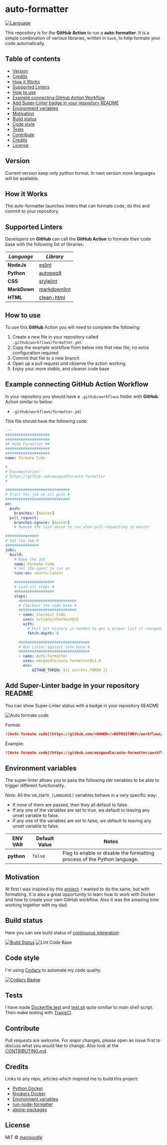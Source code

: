 # auto-formatter

[![Language](https://img.shields.io/badge/language-shell_script-brightgreen?style=flat-square)](https://en.wikipedia.org/wiki/Shell_script)

This repository is for the **GitHub Action** to run a **auto-formatter**.
It is a simple combination of various libraries, written in `bash`, to help formate your code automatically.

## Table of contents

- [Version](#version)
- [Credits](#credits)
- [How it Works](#how-it-works)
- [Supported Linters](#supported-linters)
- [How to use](#how-to-use)
- [Example connecting GitHub Action Workflow](#example-connecting-github-action-workflow)
- [Add Super-Linter badge in your repository README](#add-super-linter-badge-in-your-repository-readme)
- [Environment variables](#environment-variables)
- [Motivation](#motivation)
- [Build status](#build-status)
- [Code style](#code-style)
- [Tests](#tests)
- [Contribute](#contribute)
- [Credits](#credits-1)
- [License](#license)


## Version

Current version keep only _python_ format. In next version more languages will be available.

## How it Works

The auto-formatter launches linters that can formate code, do this and commit to your repository.

## Supported Linters

Developers on **GitHub** can call the **GitHub Action** to formate their code base with the following list of libraries:

| _Language_                       | _Library_                                                                                                                                                                       |
| -------------------------------- | ---------------------------------------------------------- |
| **NodeJs**                       | [eslint](https://eslint.org/)                              |
| **Python**                       | [autopep8](https://github.com/hhatto/autopep8)             |
| **CSS**                          | [stylelint](https://stylelint.io/)                         |
| **MarkDown**                     | [markdownlint](https://github.com/DavidAnson/markdownlint) |                                                                                                                                           |
| **HTML**                         | [clean-html](https://www.npmjs.com/package/clean-html)     |

## How to use

To use this **GitHub** Action you will need to complete the following:

1. Create a new file in your repository called `.github/workflows/formatter.yml`
2. Copy the example workflow from below into that new file, no extra configuration required
3. Commit that file to a new branch
4. Open up a pull request and observe the action working
5. Enjoy your more _stable_, and _cleaner_ code base

## Example connecting GitHub Action Workflow

In your repository you should have a `.github/workflows` folder with **GitHub** Action similar to below:

- `.github/workflows/formatter.yml`

This file should have the following code:

```yml
---
####################
####################
## Auto Formatter ##
####################
####################
name: Formate Code

#
# Documentation:
# https://github.com/mezgoodle/auto-formatter
#

#############################
# Start the job on all push #
#############################
on:
  push:
    branches: [master]
  pull_request:
    branches-ignore: [master]
    # Remove the line above to run when pull-requesting to master

###############
# Set the Job #
###############
jobs:
  build:
    # Name the Job
    name: Formate Code
    # Set the agent to run on
    runs-on: ubuntu-latest

    ##################
    # Load all steps #
    ##################
    steps:
      ##########################
      # Checkout the code base #
      ##########################
      - name: Checkout Code
        uses: actions/checkout@v2
        with:
          # Full git history is needed to get a proper list of changed files within `auto-formatter`
          fetch-depth: 0

      ################################
      # Run Linter against code base #
      ################################
      - name: Auto-Formatter
        uses: mezgoodle/auto-formatter@v1.0
        env:
            GITHUB_TOKEN: ${{ secrets.TOKEN }}
```

## Add Super-Linter badge in your repository README

You can show Super-Linter status with a badge in your repository README

![Auto formate code](https://github.com/mezgoodle/auto-formatter/workflows/Auto%20formate%20code/badge.svg)

Format:

```markdown
![Auto formate code](https://github.com/<OWNER>/<REPOSITORY>/workflows/Auto%20formate%20code/badge.svg)
```

Example:

```markdown
![Auto formate code](https://github.com/mezgoodle/auto-formatter/workflows/Auto%20formate%20code/badge.svg)
```

## Environment variables

The super-linter allows you to pass the following `ENV` variables to be able to trigger different functionality.

_Note:_ All the `VALIDATE_[LANGUAGE]` variables behave in a very specific way:

- If none of them are passed, then they all default to false.
- If any one of the variables are set to true, we default to leaving any unset variable to false.
- If any one of the variables are set to false, we default to leaving any unset variable to false.

| **ENV VAR**                        | **Default Value**     | **Notes**                                                                                                                                                                        |
| ---------------------------------- | --------------------- | ----------------------------------------------------------------------- |
| **python**                         | `false`               | Flag to enable or disable the formatting process of the Python language.|                                                                                   |

## Motivation

At first I was inspired by this [project](https://github.com/github/super-linter). I wanted to do the same, but with formatting. It is also a great opportunity to learn how to work with Docker and how to create your own GitHub workflow. Also it was the amazing time working together with my dad.

## Build status

Here you can see build status of [continuous integration](https://en.wikipedia.org/wiki/Continuous_integration):

[![Build Status](https://travis-ci.com/mezgoodle/auto-formatter.svg?branch=master)](https://travis-ci.com/mezgoodle/auto-formatter)
![Lint Code Base](https://github.com/mezgoodle/auto-formatter/workflows/Lint%20Code%20Base/badge.svg)

## Code style

I'm using [Codacy](https://www.codacy.com/) to automate my code quality.

[![Codacy Badge](https://app.codacy.com/project/badge/Grade/cc0fa051bd8449d29556516b289560bc)](https://www.codacy.com/gh/mezgoodle/auto-formatter/dashboard?utm_source=github.com&amp;utm_medium=referral&amp;utm_content=mezgoodle/auto-formatter&amp;utm_campaign=Badge_Grade)

## Tests

I have made [Dockerfile.test](https://github.com/mezgoodle/auto-formatter/blob/master/Dockerfile.test) and [test.sh](https://github.com/mezgoodle/auto-formatter/blob/master/action/test.sh) quite similiar to main shell script. Then make testing with [TravisCI](https://travis-ci.org/).

## Contribute

Pull requests are welcome. For major changes, please open an issue first to discuss what you would like to change. Also look at the [CONTRIBUTING.md](https://github.com/mezgoodle/auto-formatter/blob/master/CONTRIBUTING.md).

## Credits

Links to any repo, articles which inspired me to build this project:

- [Python Docker](https://hub.docker.com/_/python)
- [Nyukers Docker](https://github.com/nyukers/aformat)
- [Environment variables](https://docs.github.com/en/actions/configuring-and-managing-workflows/using-environment-variables)
- [run-node-formatter](https://github.com/MarvinJWendt/run-node-formatter)
- [alpine-packages](https://pkgs.alpinelinux.org/packages) 

## License

MIT © [mezgoodle](https://github.com/mezgoodle)
